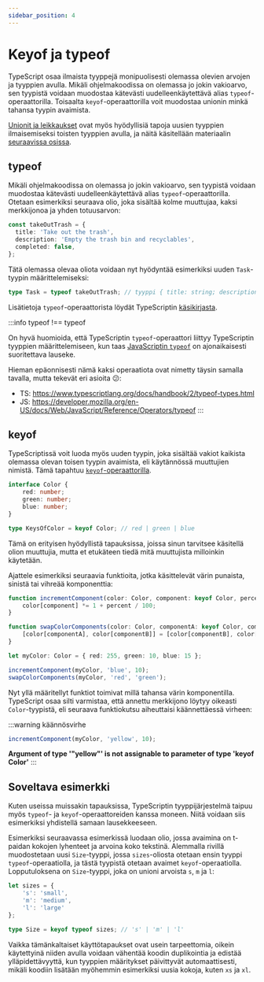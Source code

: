```yaml
---
sidebar_position: 4
---
```


# Keyof ja typeof

TypeScript osaa ilmaista tyyppejä monipuolisesti olemassa olevien arvojen ja tyyppien avulla. Mikäli ohjelmakoodissa on olemassa jo jokin vakioarvo, sen tyypistä voidaan muodostaa kätevästi uudelleenkäytettävä alias `typeof`-operaattorilla. Toisaalta `keyof`-operaattorilla voit muodostaa unionin minkä tahansa tyypin avaimista.

[Unionit ja leikkaukset](./05-unions-intersections.md) ovat myös hyödyllisiä tapoja uusien tyyppien ilmaisemiseksi toisten tyyppien avulla, ja näitä käsitellään materiaalin [seuraavissa osissa](./05-unions-intersections.md).


## typeof

Mikäli ohjelmakoodissa on olemassa jo jokin vakioarvo, sen tyypistä voidaan muodostaa kätevästi uudelleenkäytettävä alias `typeof`-operaattorilla. Otetaan esimerkiksi seuraava olio, joka sisältää kolme muuttujaa, kaksi merkkijonoa ja yhden totuusarvon:

```ts
const takeOutTrash = {
  title: 'Take out the trash',
  description: 'Empty the trash bin and recyclables',
  completed: false,
};
```

Tätä olemassa olevaa oliota voidaan nyt hyödyntää esimerkiksi uuden `Task`-tyypin määrittelemiseksi:

```ts
type Task = typeof takeOutTrash; // tyyppi { title: string; description: string; completed: boolean; }
```

Lisätietoja `typeof`-operaattorista löydät TypeScriptin [käsikirjasta](https://www.typescriptlang.org/docs/handbook/2/typeof-types.html).

:::info typeof !== typeof

On hyvä huomioida, että TypeScriptin `typeof`-operaattori liittyy TypeScriptin tyyppien määrittelemiseen, kun taas [JavaScriptin `typeof`](https://developer.mozilla.org/en-US/docs/Web/JavaScript/Reference/Operators/typeof) on ajonaikaisesti suoritettava lauseke.

Hieman epäonnisesti nämä kaksi operaatiota ovat nimetty täysin samalla tavalla, mutta tekevät eri asioita 😕:

* TS: https://www.typescriptlang.org/docs/handbook/2/typeof-types.html
* JS: https://developer.mozilla.org/en-US/docs/Web/JavaScript/Reference/Operators/typeof
:::

## keyof

TypeScriptissä voit luoda myös uuden tyypin, joka sisältää vakiot kaikista olemassa olevan toisen tyypin avaimista, eli käytännössä muuttujien nimistä. Tämä tapahtuu [`keyof`-operaattorilla](https://www.typescriptlang.org/docs/handbook/2/keyof-types.html).

```ts
interface Color {
    red: number;
    green: number;
    blue: number;
}

type KeysOfColor = keyof Color; // red | green | blue
```

Tämä on erityisen hyödyllistä tapauksissa, joissa sinun tarvitsee käsitellä olion muuttujia, mutta et etukäteen tiedä mitä muuttujista milloinkin käytetään.

Ajattele esimerkiksi seuraavia funktioita, jotka käsittelevät värin punaista, sinistä tai vihreää komponenttia:

```ts
function incrementComponent(color: Color, component: keyof Color, percent: number) {
    color[component] *= 1 + percent / 100;
}

function swapColorComponents(color: Color, componentA: keyof Color, componentB: keyof Color) {
    [color[componentA], color[componentB]] = [color[componentB], color[componentA]];
}

let myColor: Color = { red: 255, green: 10, blue: 15 };

incrementComponent(myColor, 'blue', 10);
swapColorComponents(myColor, 'red', 'green');
```

Nyt yllä määritellyt funktiot toimivat millä tahansa värin komponentilla. TypeScript osaa silti varmistaa, että annettu merkkijono löytyy oikeasti `Color`-tyypistä, eli seuraava funktiokutsu aiheuttaisi käännettäessä virheen:

:::warning käännösvirhe
```ts
incrementComponent(myColor, 'yellow', 10);
```
**Argument of type '"yellow"' is not assignable to parameter of type 'keyof Color'**
:::


## Soveltava esimerkki

Kuten useissa muissakin tapauksissa, TypeScriptin tyyppijärjestelmä taipuu myös `typeof`- ja `keyof`-operaattoreiden kanssa moneen. Niitä voidaan siis esimerkiksi yhdistellä samaan lausekkeeseen.

Esimerkiksi seuraavassa esimerkissä luodaan olio, jossa avaimina on t-paidan kokojen lyhenteet ja arvoina koko tekstinä. Alemmalla rivillä muodostetaan uusi `Size`-tyyppi, jossa `sizes`-oliosta otetaan ensin tyyppi `typeof`-operaatiolla, ja tästä tyypistä otetaan avaimet `keyof`-operaatiolla. Lopputuloksena on `Size`-tyyppi, joka on unioni arvoista `s`, `m` ja `l`:

```ts
let sizes = {
    's': 'small',
    'm': 'medium',
    'l': 'large'
};

type Size = keyof typeof sizes; // 's' | 'm' | 'l'
```

Vaikka tämänkaltaiset käyttötapaukset ovat usein tarpeettomia, oikein käytettyinä niiden avulla voidaan vähentää koodin duplikointia ja edistää ylläpidettävyyttä, kun tyyppien määritykset päivittyvät automaattisesti, mikäli koodiin lisätään myöhemmin esimerkiksi uusia kokoja, kuten `xs` ja `xl`.
